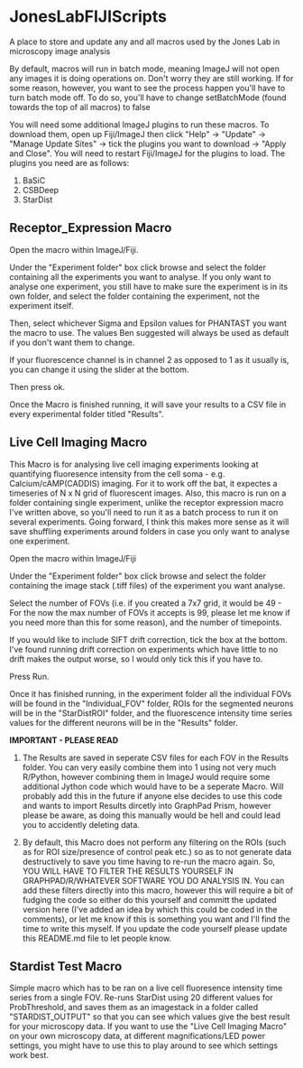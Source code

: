 # JonesLabFIJIScripts
A place to store and update any and all macros used by the Jones Lab in microscopy image analysis

By default, macros will run in batch mode, meaning ImageJ will not open any images it is doing operations on. Don't worry they are still working. If for some reason, however, you want to see the process happen you'll have to turn batch mode off. To do so, you'll have to change setBatchMode (found towards the top of all macros) to false

You will need some additional ImageJ plugins to run these macros. To download them, open up Fiji/ImageJ then click "Help" -> "Update" -> "Manage Update Sites" -> tick the plugins you want to download -> "Apply and Close". You will need to restart Fiji/ImageJ for the plugins to load. The plugins you need are as follows:

1. BaSiC
2. CSBDeep
3. StarDist

<strong><h2>Receptor_Expression Macro</strong></h2>

Open the macro within ImageJ/Fiji.

Under the "Experiment folder" box click browse and select the folder containing all the experiments you want to analyse. If you only want to analyse one experiment, you still have to make sure the experiment is in its own folder, and select the folder containing the experiment, not the experiment itself.

Then, select whichever Sigma and Epsilon values for PHANTAST you want the macro to use. The values Ben suggested will always be used as default if you don't want them to change.

If your fluorescence channel is in channel 2 as opposed to 1 as it usually is, you can change it using the slider at the bottom.

Then press ok. 

Once the Macro is finished running, it will save your results to a CSV file in every experimental folder titled "Results".

<strong><h2>Live Cell Imaging Macro</strong></h2>

This Macro is for analysing live cell imaging experiments looking at quantifying fluoresence intensity from the cell soma - e.g. Calcium/cAMP(CADDIS) imaging. For it to work off the bat, it expectes a timeseries of N x N grid of fluorescent images. Also, this macro is run on a folder containing single experiment, unlike the receptor expression macro I've written above, so you'll need to run it as a batch process to run it on several experiments. Going forward, I think this makes more sense as it will save shuffling experiments around folders in case you only want to analyse one experiment.

Open the macro within ImageJ/Fiji

Under the "Experiment folder" box click browse and select the folder containing the image stack (.tiff files) of the experiment you want analyse.

Select the number of FOVs (i.e. if you created a 7x7 grid, it would be 49 - For the now the max number of FOVs it accepts is 99, please let me know if you need more than this for some reason), and the number of timepoints.

If you would like to include SIFT drift correction, tick the box at the bottom. I've found running drift correction on experiments which have little to no drift makes the output worse, so I would only tick this if you have to.

Press Run.

Once it has finished running, in the experiment folder all the individual FOVs will be found in the "Individual_FOV" folder, ROIs for the segmented neurons will be in the "StarDistROI" folder, and the fluorescence intensity time series values for the different neurons will be in the "Results" folder. 

<b>IMPORTANT - PLEASE READ</b>

1. The Results are saved in seperate CSV files for each FOV in the Results folder. You can very easily combine them into 1 using not very much R/Python, however combining them in ImageJ would require some additional Jython code which would have to be a seperate Macro. Will probably add this in the future if anyone else decides to use this code and wants to import Results dircetly into GraphPad Prism, however please be aware, as doing this manually would be hell and could lead you to accidently deleting data.

2. By default, this Macro does not perform any filtering on the ROIs (such as for ROI size/presence of control peak etc.) so as to not generate data destructively to save you time having to re-run the macro again. So, YOU WILL HAVE TO FILTER THE RESULTS YOURSELF IN GRAPHPAD/R/WHATEVER SOFTWARE YOU DO ANALYSIS IN. You can add these filters directly into this macro, however this will require a bit of fudging the code so either do this yourself and committ the updated version here (I've added an idea by which this could be coded in the comments), or let me know if this is something you want and I'll find the time to write this myself. If you update the code yourself please update this README.md file to let people know. 


<strong><h2>Stardist Test Macro</strong></h2>

Simple macro which has to be ran on a live cell fluoresence intensity time series from a single FOV. Re-runs StarDist using 20 different values for ProbThreshold, and saves them as an imagestack in a folder called "STARDIST_OUTPUT" so that you can see which values give the best result for your microscopy data. If you want to use the "Live Cell Imaging Macro" on your own microscopy data, at different magnifications/LED power settings, you might have to use this to play around to see which settings work best.

